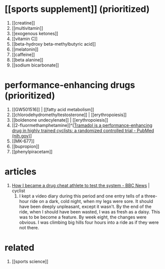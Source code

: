 # [[sports supplement]] (prioritized)
1. [[creatine]]
2. [[multivitamin]]
4. [[exogenous ketones]]
5. [[vitamin C]]
6. [[beta-hydroxy beta-methylbutyric acid]]
7. [[melatonin]]
8. [[caffeine]]
10. [[beta alanine]]
11. [[sodium bicarbonate]]

# performance-enhancing drugs (prioritized)
1. [[GW501516]] | [[fatty acid metabolism]]
2. [[chlorodehydromethyltestosterone]] | [[erythropoiesis]]
3. [[boldenone undecylenate]] | [[erythropoiesis]]
4. [[2-fluormethamphetamine]]^[[Tramadol is a performance-enhancing drug in highly trained cyclists: a randomized controlled trial - PubMed (nih.gov)](https://pubmed.ncbi.nlm.nih.gov/37410900/)]
5. [[MK-677]]
7. [[bupropion]]
8. [[phenylpiracetam]]

# articles
1. [How I became a drug cheat athlete to test the system - BBC News](https://www.bbc.com/news/uk-scotland-32983932) | cyclist
	1. I kept a video diary during this period and one entry tells of a three-hour ride on a dark, cold night, when my legs were sore. It should have been deeply unpleasant, except it wasn't. By the end of the ride, when I should have been wasted, I was as fresh as a daisy. This was to be become a feature. By week eight, the changes were obvious. I was climbing big hills four hours into a ride as if they were not there.

# related
1. [[sports science]]